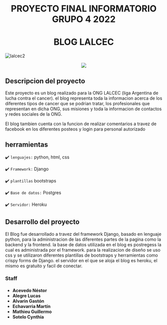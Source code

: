 ## <h1 align="center"> PROYECTO FINAL INFORMATORIO GRUPO 4 2022 </h1>

## <h1 align="center"> BLOG LALCEC </h1>

![lalcec2](https://user-images.githubusercontent.com/105621701/188179624-2018d264-365e-4059-a12b-93ced072f525.png)


<p align="center">
<a href="http://infolalcecg4.herokuapp.com/">
   <img src="http://img.shields.io/static/v1?label=STATUS&message=ONLINE&color=RED&style=for-the-badge"/>
   </a>
</p>

## Descripcion del proyecto

Este proyecto es un blog realizado para la ONG LALCEC (liga Argentina de lucha contra el cancer). el blog representa toda la informacion acerca de los diferentes tipos  de cancer que se podrian tratar, los profesionales que representan en dicha ONG, sus misiones y toda la informacion de contactos y redes sociales de la ONG.

El blog tambien cuenta con la funcion de realizar comentarios a travez de facebook en los diferentes posteos y login para personal autorizado


## herramientas

:heavy_check_mark: `lenguajes:` python, html, css 

:heavy_check_mark: `Framework:` Django

:heavy_check_mark: `plantillas` bootstraps

:heavy_check_mark: `Base de datos:` Postgres

:heavy_check_mark: `Servidor:` Heroku


## Desarrollo del proyecto

El Blog fue desarrollado a travez del framework Django, basado en lenguaje python, para la administracion de las diferentes partes de la pagina como la backend y la frontend. la base de datos utilizada en el blog es postregess la cual es administrada por el framework. para la realizacion de diseño se uso css y se utilizaron diferentes plantillas de bootstraps y herramientas como crispy forms de Django. el servidor en el que se aloja el blog es heroku, el mismo es gratuito y facil de conectar.





<div class="col-md-3">
        <div class="box__footer">
            <h3 class= "md-4">Staff</h3>
            <h4>
            <ul>
            <li><a href="https://github.com/nesky66" style="text-decoration: none;" target="_blank">Acevedo Néstor</a></li>
            <li><a href="https://www.linkedin.com/in/lucas-alegre-56a94b175" style="text-decoration: none;" target="_blank">Alegre Lucas</a> </li>
            <li><a href="https://www.linkedin.com/in/gaston-alvarin" style="text-decoration: none;" target="_blank">Alvarin Gastón</a></li>
            <li><a href="https://github.com/martinechava" style="text-decoration: none;" target="_blank">Echavarria Martín</a></li>
            <li><a href="https://www.linkedin.com/in/guillermo-mathieu-b547a124a" style="text-decoration: none;" target="_blank">Mathieu Guillermo </a></li>
            <li><a href="https://www.linkedin.com/in/cynthianataliasotelo" style="text-decoration: none;" target="_blank">Sotelo Cynthia</a> </h4></li>
            </ul>              
        </div>   
        </div>            






